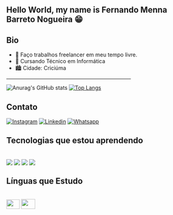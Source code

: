 ## Hello World, my name is Fernando Menna Barreto Nogueira 😁 

## Bio
- 🔭 Faço trabalhos freelancer em meu tempo livre.
- 📘 Cursando Técnico em Informática
- 🏙 Cidade: Criciúma
<hr color="#ff0000" width="65%" align="center"> 
  
![Anurag's GitHub stats](https://github-readme-stats.vercel.app/api?username=FerNogueiraa&show_icons=true&theme=dark)
[![Top Langs](https://github-readme-stats.vercel.app/api/top-langs/?username=FerNogueiraa)](https://github.com/anuraghazra/github-readme-stats)

## Contato
[![Instagram](https://img.shields.io/badge/Instagram-E4405F?style=for-the-badge&logo=instagram&logoColor=white)](https://www.instagram.com/fernandombn_/) [![Linkedin](https://img.shields.io/badge/LinkedIn-0077B5?style=for-the-badge&logo=linkedin&logoColor=white)](https://www.linkedin.com/in/fernando-menna-barreto-nogueira-b96a63283/) [![Whatsapp](https://img.shields.io/badge/WhatsApp-25D366?style=for-the-badge&logo=whatsapp&logoColor=white)](wa.me/48988592335)


## Tecnologias que estou aprendendo
<div style="display: inline_block"> <br/>
    <img align="center" src="https://img.shields.io/badge/HTML-239120?style=for-the-badge&logo=html5&logoColor=white">
    <img align="center" src="https://img.shields.io/badge/Python-3776AB?style=for-the-badge&logo=python&logoColor=white">
    <img align="center" src="https://img.shields.io/badge/Arduino_IDE-00979D?style=for-the-badge&logo=arduino&logoColor=white">
    <img align="center" src="https://img.shields.io/badge/CSS-239120?&style=for-the-badge&logo=css3&logoColor=white">
  
</div>

## Línguas que Estudo
<div style="display: inline_block"> <br/>
<img src="https://upload.wikimedia.org/wikipedia/en/thumb/0/05/Flag_of_Brazil.svg/1200px-Flag_of_Brazil.svg.png" width="35" height="25"/>
<img src="https://www.freepnglogos.com/uploads/american-flag-png/simple-american-flag-16.png" width="37" height="26"/>
